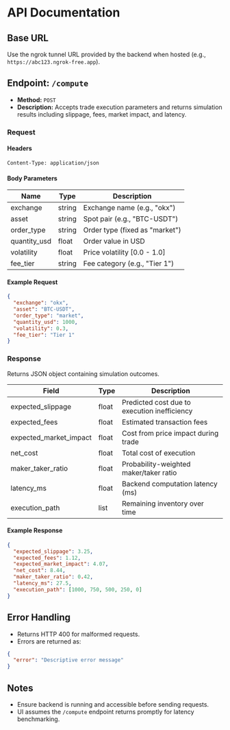 # API Documentation

## Base URL

Use the ngrok tunnel URL provided by the backend when hosted (e.g., `https://abc123.ngrok-free.app`).

## Endpoint: `/compute`

* **Method:** `POST`
* **Description:** Accepts trade execution parameters and returns simulation results including slippage, fees, market impact, and latency.

### Request

#### Headers

```http
Content-Type: application/json
```

#### Body Parameters

| Name          | Type   | Description                    |
| ------------- | ------ | ------------------------------ |
| exchange      | string | Exchange name (e.g., "okx")    |
| asset         | string | Spot pair (e.g., "BTC-USDT")   |
| order\_type   | string | Order type (fixed as "market") |
| quantity\_usd | float  | Order value in USD             |
| volatility    | float  | Price volatility \[0.0 - 1.0]  |
| fee\_tier     | string | Fee category (e.g., "Tier 1")  |

#### Example Request

```json
{
  "exchange": "okx",
  "asset": "BTC-USDT",
  "order_type": "market",
  "quantity_usd": 1000,
  "volatility": 0.3,
  "fee_tier": "Tier 1"
}
```

### Response

Returns JSON object containing simulation outcomes.

| Field                    | Type  | Description                                  |
| ------------------------ | ----- | -------------------------------------------- |
| expected\_slippage       | float | Predicted cost due to execution inefficiency |
| expected\_fees           | float | Estimated transaction fees                   |
| expected\_market\_impact | float | Cost from price impact during trade          |
| net\_cost                | float | Total cost of execution                      |
| maker\_taker\_ratio      | float | Probability-weighted maker/taker ratio       |
| latency\_ms              | float | Backend computation latency (ms)             |
| execution\_path          | list  | Remaining inventory over time                |

#### Example Response

```json
{
  "expected_slippage": 3.25,
  "expected_fees": 1.12,
  "expected_market_impact": 4.07,
  "net_cost": 8.44,
  "maker_taker_ratio": 0.42,
  "latency_ms": 27.5,
  "execution_path": [1000, 750, 500, 250, 0]
}
```

## Error Handling

* Returns HTTP 400 for malformed requests.
* Errors are returned as:

```json
{
  "error": "Descriptive error message"
}
```

## Notes

* Ensure backend is running and accessible before sending requests.
* UI assumes the `/compute` endpoint returns promptly for latency benchmarking.

